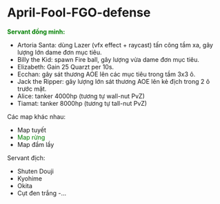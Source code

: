 # April-Fool-FGO-defense
<b><font color="green">Servant đồng minh:</font></b>
- Artoria Santa: dùng Lazer (vfx effect + raycast) tấn công tầm xa, gây lượng lớn dame đơn mục tiêu.
- Billy the Kid: spawn Fire ball, gây lượng vừa dame đơn mục tiêu.
- Elizabeth: Gain 25 Quarzt per 10s.
- Ecchan: gây sát thương AOE lên các mục tiêu trong tầm 3x3 ô.
- Jack the Ripper: gây lượng lớn sát thương AOE lên kẻ địch trong 2 ô trước mặt.
- Alice: tanker 4000hp (tương tự wall-nut PvZ)
- Tiamat: tanker 8000hp (tương tự tall-nut PvZ)

Các map khác nhau:
- Map tuyết
- <font color="green">Map rừng</font>
- Map đầm lầy

Servant địch:
- Shuten Douji
- Kyohime
- Okita
- Cụt đen trắng
-...
